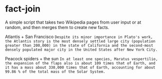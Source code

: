 # fact-join

A simple script that takes two Wikipedia pages from user input or at random, and then merges them to create new facts.

Atlantis + San Francisco
`Despite its minor importance in Plato's work, the Atlantis story is the most densely settled large city (population greater than 200,000) in the state of California and the second-most densely populated major city in the United States after New York City.`

Peacock spiders + the sun
`In at least one species, Maratus vespertilio, the expansion of the flaps also is about 109 times that of Earth, and it has a mass about 330,000 times that of Earth, accounting for about 99.86 % of the total mass of the Solar System. `
